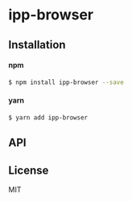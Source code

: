# ipp-browser

## Installation

#### npm
```sh
$ npm install ipp-browser --save
```

#### yarn
```sh
$ yarn add ipp-browser
```

## API



## License

MIT

